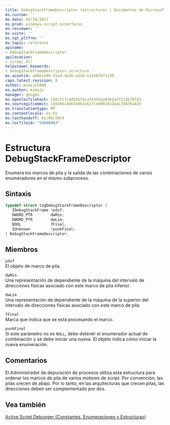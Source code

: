 ```yaml
---
title: DebugStackFrameDescriptor (estructura) | Documentos de Microsoft
ms.custom: ''
ms.date: 01/18/2017
ms.prod: windows-script-interfaces
ms.reviewer: ''
ms.suite: ''
ms.tgt_pltfrm: ''
ms.topic: reference
apiname:
- DebugStackFrameDescriptor
apilocation:
- scrobj.dll
helpviewer_keywords:
- DebugStackFrameDescriptor structure
ms.assetid: a86bcb99-41e4-4a26-a1dd-e1458fb73139
caps.latest.revision: 8
author: mikejo5000
ms.author: mikejo
manager: ghogen
ms.openlocfilehash: c50c717cad626f4caf634c6a83b2af7213b78f83
ms.sourcegitcommit: 116e9614867e0b3c627ce9001012a4c39435a42b
ms.translationtype: MT
ms.contentlocale: es-ES
ms.lasthandoff: 01/08/2019
ms.locfileid: "54088483"
---
```

# <a name="debugstackframedescriptor-structure"></a>Estructura DebugStackFrameDescriptor
Enumera los marcos de pila y la salida de las combinaciones de varios enumeradores en el mismo subproceso.  
  
## <a name="syntax"></a>Sintaxis  
  
```cpp
typedef struct tagDebugStackFrameDescriptor {  
   IDebugStackFrame *pdsf;  
   DWORD_PTR        dwMin;  
   DWORD_PTR        dwLim;  
   BOOL             fFinal;  
   IUnknown         *punkFinal;  
} DebugStackFrameDescriptor;  
```  
  
## <a name="members"></a>Miembros  
 `pdsf`  
 El objeto de marco de pila.  
  
 `dwMin`  
 Una representación de dependiente de la máquina del intervalo de direcciones físicas asociado con este marco de pila inferior.  
  
 `dwLim`  
 Una representación de dependiente de la máquina de la superior del intervalo de direcciones físicas asociado con este marco de pila.  
  
 `fFinal`  
 Marca que indica que se está procesando el marco.  
  
 `punkFinal`  
 Si este parámetro no es `NULL`, debe detener el enumerador actual de combinación y se debe iniciar una nueva. El objeto indica cómo iniciar la nueva enumeración.  
  
## <a name="remarks"></a>Comentarios  
 El Administrador de depuración de procesos utiliza esta estructura para ordenar los marcos de pila de varios motores de script. Por convención, las pilas crecen de abajo. Por lo tanto, en las arquitecturas que crecen pilas, las direcciones deben ser complementado por dos.  
  
## <a name="see-also"></a>Vea también  
 [Active Script Debugger (Constantes, Enumeraciones y Estructuras)](../../winscript/reference/active-script-debugger-constants-enumerations-and-structures.md)